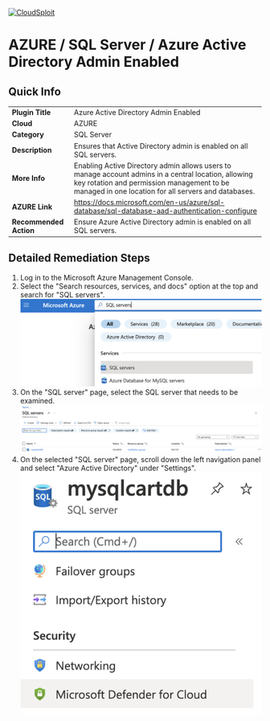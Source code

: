 [![CloudSploit](https://cloudsploit.com/img/logo-new-big-text-100.png "CloudSploit")](https://cloudsploit.com)

# AZURE / SQL Server / Azure Active Directory Admin Enabled

## Quick Info

| | |
|-|-|
| **Plugin Title** | Azure Active Directory Admin Enabled |
| **Cloud** | AZURE |
| **Category** | SQL Server |
| **Description** | Ensures that Active Directory admin is enabled on all SQL servers. |
| **More Info** | Enabling Active Directory admin allows users to manage account admins in a central location, allowing key rotation and permission management to be managed in one location for all servers and databases. |
| **AZURE Link** | https://docs.microsoft.com/en-us/azure/sql-database/sql-database-aad-authentication-configure |
| **Recommended Action** | Ensure Azure Active Directory admin is enabled on all SQL servers. |

## Detailed Remediation Steps
1. Log in to the Microsoft Azure Management Console.
2. Select the "Search resources, services, and docs" option at the top and search for "SQL servers". </br> <img src="/resources/azure/sqlserver/send-alerts-enabled/step2.png"/>
3. On the "SQL server" page, select the SQL server that needs to be examined. </br> <img src="/resources/azure/sqlserver/send-alerts-enabled/step3.png"/>
4. On the selected "SQL server" page, scroll down the left navigation panel and select "Azure Active Directory" under "Settings".</br> <img src="/resources/azure/sqlserver/send-alerts-enabled/step4.png"/>





